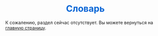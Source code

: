 <h1 align="center" style="color: #0366d6;">Словарь</h1>

К сожалению, раздел сейчас отсутствует. Вы можете вернуться на [главную страницу](/homework/computer).
